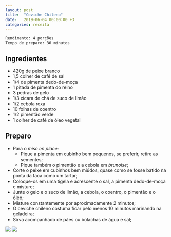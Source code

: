 ```yaml
---
layout: post
title:  "Ceviche Chileno"
date:   2019-06-04 00:00:00 +3
categories: receita
---
```


```
Rendimento: 4 porções
Tempo de preparo: 30 minutos
```

## Ingredientes

- 420g de peixe branco
- 1,5 colher de café de sal
- 1/4 de pimenta dedo-de-moça
- 1 pitada de pimenta do reino
- 3 pedras de gelo
- 1/3 xícara de chá de suco de limão
- 1/2 cebola roxa
- 10 folhas de coentro
- 1/2 pimentão verde
- 1 colher de café de óleo vegetal

## Preparo

- Para o *mise en place:*
    - Pique a pimenta em cubinho bem pequenos, se preferir, retire as sementes;
    - Pique também o pimentão e a cebola em *brunoise*;
- Corte o peixe em cubinhos bem miúdos, quase como se fosse batido na ponta da faca como um tartar;
- Coloque-os em uma tigela e acrescente o sal, a pimenta dedo-de-moça e misture;
- Junte o gelo e o suco de limão, a cebola, o coentro, o pimentão e o óleo;
- Misture constantemente por aproximadamente 2 minutos;
- O ceviche chileno costuma ficar pelo menos 10 minutos marinando na geladeira;
- Sirva acompanhado de pães ou bolachas de água e sal;

![](/blogmangiare/assets/images/14_01.jpg)
![](/blogmangiare/assets/images/14_02.jpg)
